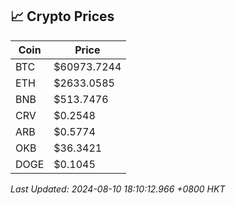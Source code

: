 ## 📈 Crypto Prices

| Coin | Price |
| ---- | ----- |
| BTC | $60973.7244 |
| ETH | $2633.0585 |
| BNB | $513.7476 |
| CRV | $0.2548 |
| ARB | $0.5774 |
| OKB | $36.3421 |
| DOGE | $0.1045 |

_Last Updated: 2024-08-10 18:10:12.966 +0800 HKT_